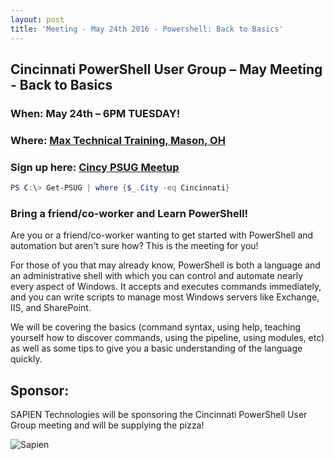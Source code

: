```yaml
---
layout: post
title: 'Meeting - May 24th 2016 - Powershell: Back to Basics'
---
```


## Cincinnati PowerShell User Group – May Meeting - Back to Basics

### When: May 24th – 6PM TUESDAY!

### Where: [Max Technical Training, Mason, OH](https://goo.gl/maps/ijBGbvJQR3B2)

### Sign up here: [Cincy PSUG Meetup](http://www.meetup.com/TechLife-Cincinnati/events/230751790/)

```powershell 
PS C:\> Get-PSUG | where {$_.City -eq Cincinnati}
```

### **Bring a friend/co-worker and Learn PowerShell!**

Are you or a friend/co-worker wanting to get started with PowerShell and automation but aren't sure how? This is the meeting for you! 

For those of you that may already know, PowerShell is both a language and an administrative shell with which you can control and automate nearly every aspect of Windows. It accepts and executes commands immediately, and you can write scripts to manage most Windows servers like Exchange, IIS, and SharePoint. 

We will be covering the basics (command syntax, using help, teaching yourself how to discover commands, using the pipeline, using modules, etc) as well as some tips to give you a basic understanding of the language quickly. 

## Sponsor:

SAPIEN Technologies will be sponsoring the Cincinnati PowerShell User Group meeting and will be supplying the pizza!

![Sapien](http://cincypowershell.org/img/sapien.jpeg)
